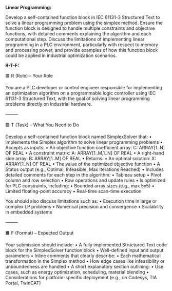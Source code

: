 **Linear Programming:**

Develop a self-contained function block in IEC 61131-3 Structured Text to solve a linear programming problem using the simplex method. Ensure the function block is designed to handle multiple constraints and objective functions, with detailed comments explaining the algorithm and each computational step. Discuss the limitations of implementing linear programming in a PLC environment, particularly with respect to memory and processing power, and provide examples of how this function block could be applied in industrial optimization scenarios.

**R-T-F:**

🟥 R (Role) – Your Role

You are a PLC developer or control engineer responsible for implementing an optimization algorithm on a programmable logic controller using IEC 61131-3 Structured Text, with the goal of solving linear programming problems directly on industrial hardware.

⸻

🟩 T (Task) – What You Need to Do

Develop a self-contained function block named SimplexSolver that:
	•	Implements the Simplex algorithm to solve linear programming problems
	•	Accepts as inputs:
	•	An objective function coefficient array: C: ARRAY[1..N] OF REAL
	•	A constraint matrix: A: ARRAY[1..M,1..N] OF REAL
	•	A right-hand side array: B: ARRAY[1..M] OF REAL
	•	Returns:
	•	An optimal solution: X: ARRAY[1..N] OF REAL
	•	The value of the optimized objective function
	•	A Status output (e.g., Optimal, Infeasible, Max Iterations Reached)
	•	Includes detailed comments for each step in the algorithm:
	•	Tableau setup
	•	Pivot column and row selection
	•	Row operations and update rules
	•	Is optimized for PLC constraints, including:
	•	Bounded array sizes (e.g., max 5x5)
	•	Limited floating-point accuracy
	•	Real-time scan-time execution

You should also discuss limitations such as:
	•	Execution time in large or complex LP problems
	•	Numerical precision and convergence
	•	Scalability in embedded systems

⸻

🟧 F (Format) – Expected Output

Your submission should include:
	•	A fully implemented Structured Text code block for the SimplexSolver function block
	•	Well-defined input and output parameters
	•	Inline comments that clearly describe:
	•	Each mathematical transformation in the Simplex method
	•	How edge cases like infeasibility or unboundedness are handled
	•	A short explanatory section outlining:
	•	Use cases, such as energy optimization, scheduling, material blending
	•	Considerations for platform-specific deployment (e.g., on Codesys, TIA Portal, TwinCAT)
